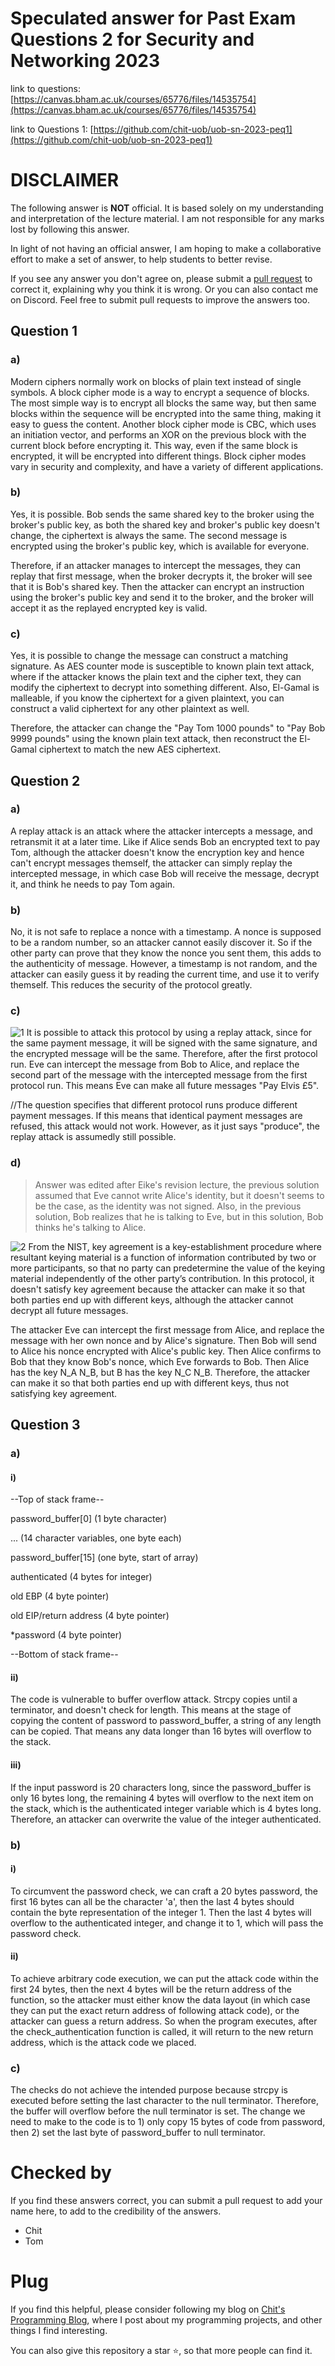 # Speculated answer for Past Exam Questions 2 for Security and Networking 2023
link to questions: [https://canvas.bham.ac.uk/courses/65776/files/14535754](https://canvas.bham.ac.uk/courses/65776/files/14535754)

link to Questions 1: [https://github.com/chit-uob/uob-sn-2023-peq1](https://github.com/chit-uob/uob-sn-2023-peq1)

# DISCLAIMER
The following answer is **NOT** official. It is based solely on my understanding and interpretation of the lecture material. I am not responsible for any marks lost by following this answer.

In light of not having an official answer, I am hoping to make a collaborative effort to make a set of answer, to help students to better revise.

If you see any answer you don't agree on, please submit a [pull request](https://docs.github.com/en/pull-requests/collaborating-with-pull-requests/proposing-changes-to-your-work-with-pull-requests/creating-a-pull-request) to correct it, explaining why you think it is wrong. Or you can also contact me on Discord. Feel free to submit pull requests to improve the answers too.

## Question 1
### a)
Modern ciphers normally work on blocks of plain text instead of single symbols. A block cipher mode is a way to encrypt a sequence of blocks. The most simple way is to encrypt all blocks the same way, but then same blocks within the sequence will be encrypted into the same thing, making it easy to guess the content. Another block cipher mode is CBC, which uses an initiation vector, and performs an XOR on the previous block with the current block before encrypting it. This way, even if the same block is encrypted, it will be encrypted into different things. Block cipher modes vary in security and complexity, and have a variety of different applications.

### b)
Yes, it is possible. Bob sends the same shared key to the broker using the broker's public key, as both the shared key and broker's public key doesn't change, the ciphertext is always the same. The second message is encrypted using the broker's public key, which is available for everyone. 

Therefore, if an attacker manages to intercept the messages, they can replay that first message, when the broker decrypts it, the broker will see that it is Bob's shared key. Then the attacker can encrypt an instruction using the broker's public key and send it to the broker, and the broker will accept it as the replayed encrypted key is valid.

### c)
Yes, it is possible to change the message can construct a matching signature. As AES counter mode is susceptible to known plain text attack, where if the attacker knows the plain text and the cipher text, they can modify the ciphertext to decrypt into something different. Also, El-Gamal is malleable, if you know the ciphertext for a given plaintext, you can construct a valid ciphertext for any other plaintext as well.

Therefore, the attacker can change the "Pay Tom 1000 pounds" to "Pay Bob 9999 pounds" using the known plain text attack, then reconstruct the El-Gamal ciphertext to match the new AES ciphertext.


## Question 2
### a)
A replay attack is an attack where the attacker intercepts a message, and retransmit it at a later time. Like if Alice sends Bob an encrypted text to pay Tom, although the attacker doesn't know the encryption key and hence can't encrypt messages themself, the attacker can simply replay the intercepted message, in which case Bob will receive the message, decrypt it, and think he needs to pay Tom again.

### b)
No, it is not safe to replace a nonce with a timestamp. A nonce is supposed to be a random number, so an attacker cannot easily discover it. So if the other party can prove that they know the nonce you sent them, this adds to the authenticity of message. However, a timestamp is not random, and the attacker can easily guess it by reading the current time, and use it to verify themself. This reduces the security of the protocol greatly.

### c)
![1](http://github.com/chit-uob/uob-sn-2023-peq2/blob/main/img/1.png?raw=true)
It is possible to attack this protocol by using a replay attack, since for the same payment message, it will be signed with the same signature, and the encrypted message will be the same. Therefore, after the first protocol run. Eve can intercept the message from Bob to Alice, and replace the second part of the message with the intercepted message from the first protocol run. This means Eve can make all future messages "Pay Elvis £5".

//The question specifies that different protocol runs produce different payment messages. If this means that identical payment messages are refused, this attack would not work. However, as it just says "produce", the replay attack is assumedly still possible.

### d)
> Answer was edited after Eike's revision lecture, the previous solution assumed that Eve cannot write Alice's identity, but it doesn't seems to be the case, as the identity was not signed. Also, in the previous solution, Bob realizes that he is talking to Eve, but in this solution, Bob thinks he's talking to Alice.

![2](http://github.com/chit-uob/uob-sn-2023-peq2/blob/main/img/2.png?raw=true)
From the NIST, key agreement is a key-establishment procedure where resultant keying material is a function of information contributed by two or more participants, so that no party can predetermine the value of the keying material independently of the other party’s contribution. In this protocol, it doesn't satisfy key agreement because the attacker can make it so that both parties end up with different keys, although the attacker cannot decrypt all future messages.

The attacker Eve can intercept the first message from Alice, and replace the message with her own nonce and by Alice's signature. Then Bob will send to Alice his nonce encrypted with Alice's public key. Then Alice confirms to Bob that they know Bob's nonce, which Eve forwards to Bob. Then Alice has the key N_A N_B, but B has the key N_C N_B. Therefore, the attacker can make it so that both parties end up with different keys, thus not satisfying key agreement.


## Question 3
### a)
#### i)
--Top of stack frame--

password_buffer[0] (1 byte character)

... (14 character variables, one byte each)

password_buffer[15] (one byte, start of array)

authenticated (4 bytes for integer)

old EBP (4 byte pointer)

old EIP/return address (4 byte pointer)

*password (4 byte pointer)

--Bottom of stack frame--

#### ii)
The code is vulnerable to buffer overflow attack. Strcpy copies until a terminator, and doesn't check for length. This means at the stage of copying the content of password to password_buffer, a string of any length can be copied. That means any data longer than 16 bytes will overflow to the stack.

#### iii)
If the input password is 20 characters long, since the password_buffer is only 16 bytes long, the remaining 4 bytes will overflow to the next item on the stack, which is the authenticated integer variable which is 4 bytes long. Therefore, an attacker can overwrite the value of the integer authenticated.

### b)
#### i)
To circumvent the password check, we can craft a 20 bytes password, the first 16 bytes can all be the character 'a', then the last 4 bytes should contain the byte representation of the integer 1. Then the last 4 bytes will overflow to the authenticated integer, and change it to 1, which will pass the password check.

#### ii)
To achieve arbitrary code execution, we can put the attack code within the first 24 bytes, then the next 4 bytes will be the return address of the function, so the attacker must either know the data layout (in which case they can put the exact return address of following attack code), or the attacker can guess a return address. So when the program executes, after the check_authentication function is called, it will return to the new return address, which is the attack code we placed.

### c)
The checks do not achieve the intended purpose because strcpy is executed before setting the last character to the null terminator. Therefore, the buffer will overflow before the null terminator is set. The change we need to make to the code is to 1) only copy 15 bytes of code from password, then 2) set the last byte of password_buffer to null terminator.

# Checked by
If you find these answers correct, you can submit a pull request to add your name here, to add to the credibility of the answers.
- Chit
- Tom

# Plug
If you find this helpful, please consider following my blog on [Chit's Programming Blog](https://blog.cpbprojects.me), where I post about my programming projects, and other things I find interesting.

You can also give this repository a star ⭐, so that more people can find it.
